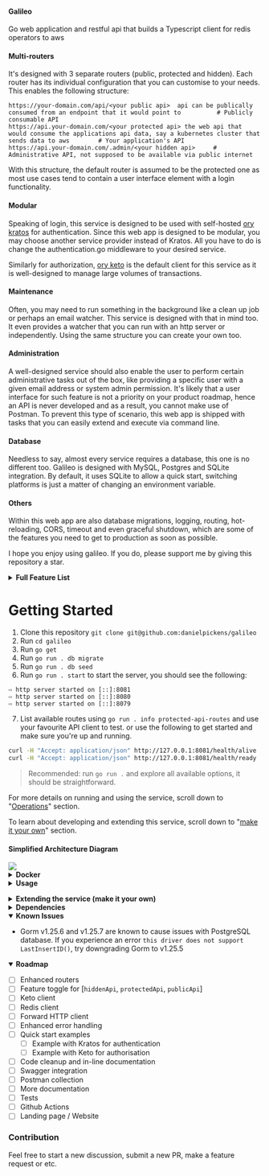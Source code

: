 #### Galileo
Go web application and restful api that builds a Typescript client for redis operators to aws

#### Multi-routers

It's designed with 3 separate routers (public, protected and hidden). Each router has its individual configuration that you can customise to your needs. This enables the following structure:

```
https://your-domain.com/api/<your public api>  api can be publically consumed from an endpoint that it would point to          # Publicly consumable API
https://api.your-domain.com/<your protected api> the web api that would consume the applications api data, say a kubernetes cluster that sends data to aws        # Your application's API 
https://api.your-domain.com/.admin/<your hidden api>     # Administrative API, not supposed to be available via public internet
```

With this structure, the default router is assumed to be the protected one as most use cases tend to contain a user interface element with a login functionality. 

#### Modular

Speaking of login, this service is designed to be used with self-hosted [ory kratos](https://www.ory.sh/open-source/) for authentication. Since this web app is designed to be modular, you may choose another service provider instead of Kratos. All you have to do is change the authentication.go middleware to your desired service. 

Similarly for authorization, [ory keto](https://www.ory.sh/open-source/) is the default client for this service as it is well-designed to manage large volumes of transactions.

#### Maintenance

Often, you may need to run something in the background like a clean up job or perhaps an email watcher. This service is designed with that in mind too. It even provides a watcher that you can run with an http server or independently. Using the same structure you can create your own too.

#### Administration

A well-designed service should also enable the user to perform certain administrative tasks out of the box, like providing a specific user with a given email address or system admin permission. It's likely that a user interface for such feature is not a priority on your product roadmap, hence an API is never developed and as a result, you cannot make use of Postman. To prevent this type of scenario, this web app is shipped with tasks that you can easily extend and execute via command line.

#### Database

Needless to say, almost every service requires a database, this one is no different too. Galileo is designed with MySQL, Postgres and SQLite integration. By default, it uses SQLite to allow a quick start, switching platforms is just a matter of changing an environment variable.

#### Others

Within this web app are also database migrations, logging, routing, hot-reloading, CORS, timeout and even graceful shutdown, which are some of the features you need to get to production as soon as possible. 

I hope you enjoy using galileo. If you do, please support me by giving this repository a star.
</details>

<details>

<summary><b>Full Feature List</b></summary>

- CLI commands (via Cobra)
- HTTP server (via Echo)
  - Public router
  - Protected router
  - Hidden router
- Daemon processes or workers
- Tasks for custom one-off operations
- Middlewares
  - HTTP header checks and setters
  - Auto error handling and response
  - Authentication via Ory Kratos
  - Authorisation via Ory Keto
  - CORS handling
  - Auto trim trailing slashes
  - Request timeout
  - Gzip responses
  - XSS check
- Databases
  - DB connection (PostgreSQL, MySQL)
  - DB models (ORM using Gorm)
  - DB migrations (using Go Migrate)
  - DB seeds (using Go Migrate)
- JSON forms and model mapping
- Data validation
- Clients
  - Forward HTTP client to forward authorization headers
  - Ory Kratos Client - authentication
  - Ory Keto Client - authorization
- Custom logger
- Graceful shutdown
- Feature toggle: [ory_kratos, ory_keto, db, redis]
</details>

# Getting Started

1. Clone this repository `git clone git@github.com:danielpickens/galileo`
2. Run `cd galileo`
3. Run `go get`
4. Run `go run . db migrate`
5. Run `go run . db seed`
6. Run `go run . start` to start the server, you should see the following:
```
⇨ http server started on [::]:8081
⇨ http server started on [::]:8080
⇨ http server started on [::]:8079
```
7. List available routes using `go run . info protected-api-routes` and use your favourite API client to test. or use the following to get started and make sure you're up and running.
```bash
curl -H "Accept: application/json" http://127.0.0.1:8081/health/alive
curl -H "Accept: application/json" http://127.0.0.1:8081/health/ready
```

> Recommended: run `go run .` and explore all available options, it should be straightforward.

For more details on running and using the service, scroll down to "[Operations](#operations)" section. 

To learn about developing and extending this service, scroll down to "[make it your own](#make-it-your-own)" section. 

#### Simplified Architecture Diagram

<img align="middle" src="docs/galileo.png">

<details>
<summary><b>Docker</b></summary>

The service is shipped with a few Docker compose files to get you started, all of which are automated with a Makefile to make things consistent.

#### Quick Start

From the web app root folder, run the quick-start target from the Makefile.

```bash
make quick-start
```

#### Quick Start with MySQL

To run an example using MySQL database, from the web app root folder, run the quick-start-mysql target from the Makefile.

```bash
make quick-start-mysql
```

#### Quick Start with Postgres

To run an example using Postgres database, from the web app root folder, run the quick-start-mysql target from the Makefile.

```bash
make quick-start-postgres
```
</details>


<details>
<summary><b>Usage</b></summary>

### Env Vars

Environment variables are evaluated in the following order to allow flexibility when running in production: 
1. `.env` file
2. environment variables 
3. cmd flags (if available)

During development, it is recommended to use a `.env` file. You can find a reference under /.env.sample` to get started. 

To ease your development process, we've included a command to print the environment to better understand your app behaviour. Simply run `go run . info env`. Together with `go run . info features`, you should be able to get to the bottom of an issue. 


<details>
<summary><b>List of all available env vars</b></summary>

| Var Name | Required | Description |
| -------- | -------- | ----------- |
| `HOST` | optional | service host address. default: 0.0.0.0 |
| `PROTECTED_API_PORT` | optional | Service port. Default: 8080 |
| `PUBLIC_API_PORT` | optional | Service port. Default: 8081 |
| `HIDDEN_API_PORT` | optional | Service port. Default: 8079 |
| `DB_HOST` | optional | Database host |
| `DB_PORT` | optional | Database port |
| `DB_USER` | optional | Database username |
| `DB_PASSWORD` | optional | Database password |
| `DB_NAME` | optional | Database name |
| `DB_TIMEZONE` | optional | Database timezone. Required with Postgres platform |
| `DB_PLATFORM` | optional | Enum: ["postgres", "mysql", "sqlite"]. default: "sqlite" |
| `KRATOS_PUBLIC_SERVICE` | optional | Ory Kratos public API URL |
| `KRATOS_ADMIN_SERVICE` | optional | Ory Kratos admin API URL |
| `KETO_READ_SERVICE` | optional | Ory Keto read API URL |
| `KETO_WRITE_SERVICE` | optional | Ory Keto write API URL |
| `REDIS_HOST` | optional | Redis host URL. Required if Redis is enabled |
| `REDIS_PORT` | optional | Redis port. Required if Redis is enabled |
| `REDIS_PASSWORD` | optional | Redis password. Required if Redis is enabled |
| `LOG_LEVEL` | optional | Enum: ["info", "warn", "debug", "error"]. default: "info" |
| `CORS_ALLOW_ORIGINS` | optional | Allowed origins. Default: "*" |
| `REQUEST_TIMEOUT_DURATION` | optional | Number in seconds. Default: "60" |
| `DISABLE_FEATURES` | optional | List of features to disable in runtime, make sure its comma separated without spaces |
</details>

### Execution Modes

The service can run in one of two modes: production mode or development mode. 

Development mode is activated using the `-d` or `--dev` flag. Running in this mode will lock the service host to `127.0.0.1` to avoid firewall issues when developing using MacOS. You can override this setting using `-H 0.0.0.0` if needed. 

Development mode will also activate useful middlewares that help print incoming request body, input data validation errors for debugging, and set the logger level to debug for ease of development. Everything else is identical to running in production mode.

You can change the behaviour of the service using flags, see the list of flags below for more.

<details>
<summary><b>List of all flags</b></summary>

| Flag Name | Shorthand | type | Description |
| --------- | --------- | ---- | ----------- |
| `--dev` | `-d` | bool | Run in development mode |
| `--env` | `-e` | bool | Print environment variables |
| `--host` | `-H` | string | (optional) Service host. Overrides env vars |
| `--port` | `-P` | string | (optional) Service port. Overrides env vars |
| `--watcher` | (N/A) | bool | (optional) Start watcher in the backgoround |
| `--log` | `-l` | string | (optional) Log level |
</details>

### Live Reload / Hot-swap <a name="live-reload"></a>

It is convenient to automatically restart the service every time you save your changes. For that, you can use [air](https://github.com/cosmtrek/air), which is a separate Go package you can install using the following command:

```bash
go install github.com/cosmtrek/air@latest
```

Once `air` is installed, you simply need to run `air` to start the service. Configurations for this can be found under `./.air.toml`.

Live reloading will also work in Docker. The `Dockerfile.dev` is configured to install and run the service via `air`.

### Operations <a name="operations"></a>

This service is shipped with a cmd client, which means you can use `./galileo` to view all available commands and help menu.

> - You need to build the service first before you can use `galileo` 
> - both `./galileo` and `go run .` can be followed by any flags, commands and sub-commands 

### Required Headers

The service requires `Accept: application/json` header by default for all requests. 

It also requires `Content-Type: application/json` with `POST`, `PUT` and `DELETE` requests.

### Native Development 

If you're writing a small project with a few endpoints then running Go in your terminal shouldn't be much of a problem. You can use [live-reload](#live-reload) while you're editing your code in your favourite editor. 

To run the service without building, run `go run .` which will achieve the same result as running `./galileo` after building the binary.

> The name `galileo` will change if you change the package name [as mentioned here](#change-pkg-name).

### In-Docker Development

However, when you are running a large project with multiple micro-services (multiple instances of this web app), it can be handy to live edit your code while in Docker. For this, we have designed the `Dockerfile.dev` to get you started.

Simply run `make quick-start` to get up and running. To stop it, use `Ctrl+C`.

### Build

To build, run `go build .` which will generate a binary with the default name of the package. In this case, it will be `./galileo` unless you change it (which is recommended).

If you have executed the above, you may notice that the version `./galileo version` is set to `2.x.x-default` during run time. That's because it is the second iteration of this web app. It is recommended that you burn the version into the binary in build time to create versioned builds. To do that, use the following command to build:

```bash
go build -ldflags="-w -s -extldflags '-static' -X main.VERSION=<YOUR.VERION.HERE>"

# Example
go build -ldflags="-w -s -extldflags '-static' -X main.VERSION=1.0.0"
./galileo version
# v1.0.0
```

Once built, a single binary file is generated. It is an executable file that you can rename and place in any folder as long as your profile PATH can find it. A good place to place it on your local machine would be in `/usr/bin` which is where most binaries are. 

### Deployment

If you wish to deploy this service locally, all you need to do is build as per the section above then ship the outputted binary into a location where your terminal's PATH can find it. You should be able to use it just by calling its name in your terminal. 

The "Usage" section should get you familiarised with all the parameters that are configurable. Deploying it should not be a problem in any dockerised environment.

From a containerisation perspective, I'd encourage you to place this binary in an empty container i.e. `FROM scratch` in your Dockerfile. This helps keep the container size to a minimum. When tested on an M1 Mac Machine, we got an 18MB container. 
</details>

<a name="make-it-your-own"></a>
<details>
<summary><b>Extending the service (make it your own)</b></summary>

This section is all about extending the service to create your own application and APIs. 

<a name="change-pkg-name"></a>
> The first thing you should do is to change the package name, find `github.com/danielpickens/galileo` in all the files and replace it with your own package name. You can choose to use the general `github.com/(org-name)/(project-name)` naming pattern for consistency.


<details>
<summary><b>Migrations</b></summary>

Migrations help create your database and track how it evolves overtime. Here, we use [GoMigrate](https://github.com/go-gormigrate/gormigrate) to achieve this. Some added complexity is added to enable easy extendability and generate better logs throughout your development process. 

Migrations go under `pkg/db/migrations/<myNewMigration>.go`. Its implemention uses `Go`'s `init()` function, which means they're added to the list in alphabetical order. They migrate in that order (top to bottom) and rollback in the reverse order (bottom up). For this, it is best to maintain the naming convention of `YYYYMMDD[00-99]_migration_description`.


Here's a sample migration to get you started:
```Go
func init() {
	m := &gormigrate.Migration{}

	m.ID = "2022081801_create_heros_table"

	m.Migrate = func(db *gorm.DB) error {
		type hero struct {
			models.ModelBase
			Name string `gorm:"size:255"`
			Type string `gorm:"size:255"`
		}

		return AutoMigrateAndLog(db, &hero{}, m.ID)
	}

	m.Rollback = func(db *gorm.DB) error {
		if err := db.Migrator().DropTable("heros"); err != nil {
			logFail(m.ID, err, true)
		}
		logSuccess(m.ID, true)
		return nil
	}

	AddMigration(m)
}
```

The variable `m` holds the migration details and is added to the list of migrations at the end. `m.ID` is the identifier used by `gomigrate` to keep track of the migrations that already ran. So, make sure to change that for every migration.


Every migration has 2 methods to be implemented, the `Migrate()` and `Rollback()` method as described above. Make sure you use the `logSuccess`, `logFail` and `AutoMigrateAndLog()` functions to print the migrations that ran. This will come in very handy for remote deployments. 

It's recommended to declare your models within each migration (separately from the models package) to keep track of the database schema change through time. You can add or delete columns, rename columns, and execute raw SQL in migrations.

> A general good practice would be to flatten your migrations once your application achieves version 1, leaving only neat table creation in each migration.
</details>

<details>
<summary><b>Seeds</b></summary>

Seeds are very similar to migrations, but seeds do not implement the `Rollback` function.

Just like migrations, seeds are applied once and tracked using their unique identifier `ID` by [GoMigrate](https://github.com/go-gormigrate/gormigrate).

Seeds are part of the whole package which allows you to access models, clients and other components directly to configure the application, and perhaps provide dummy data to help with development. 

Here's a seed skeleton to get you started. Copy the following structure into a new file under seeds and change the `s.ID` property.

```Go
func init() {

	var s = &gormigrate.Migration{}
	s.ID = "2024081801_new_seed"

	s.Migrate = func(db *gorm.DB) error {

		logSuccess(s.ID)
		return nil
	}

	AddSeed(s)
}
```

And here's a sample seed to give an idea of how you can utilise seeds.

```Go
func init() {

	var s = &gormigrate.Migration{}
	s.ID = "2024081801_seed_heros_data"

	s.Migrate = func(db *gorm.DB) error {

		var err error
    var heros []*models.hero

		heros = append(heros, &models.hero{
			Name: "Thor",
			Type: "upperheaven",
		})

		heros = append(heros, &models.hero{
			Name: "Captain America",
			Type: "America",
		})

    for _, hero := range heros {
      err = hero.Save()
      if err != nil {
        logFail(s.ID, err)
        return err
      }
    }

		logSuccess(s.ID)
		return nil
	}

	AddSeed(s)
}
```
</details>

<details>
<summary><b>Models</b></summary>

Models can sometimes be a complex aspect of any application. In this section, you'll find a rundown on how you can compose your models or database entities. 

#### Model Structure 

The first thing is to create a struct that matches your database schema. Almost all models should embed the `ModelBase` struct that provides the `ID`, `CreatedAt` and `UpdatedAt` properties. Exceptions may include a many-to-many table where you only need to store 2 identifiers. To learn more about model declarations, you can refer to [Gorm](https://gorm.io)'s official comprehensive documentation. 

Here's a hero model that should correspond to a heros table that contains 5 properties i.e. `ID`, `CreatedAt`, `UpdatedAt`, `Name` and `Type` in a database.

```Go
type hero struct {
	ModelBase
	Name string `gorm:"size:255"`
	Type string `gorm:"size:255"`
}
```
Notice how every property contains a `gorm` decoration to specify things like field size, uniqueness or foreign keys etc. For more details, please refer to [Gorm](https://gorm.io)'s documentation.

Your model may sometimes contain properties that do not correspond to a database column. To do that, you simply need to use the `gorm:"-"` decoration. 

> Note: Given that this package is designed to work with multiple database servers like MySQL or Postgres, some data types may be available in some servers and not others. It's worth testing your application with different servers from time to time to accomodate easy switching of database server, unless your use case relies on a specific data type - in which case you're making a calculated decision to lock your application to that server.

#### Common Basic Functionality

Now that you have a structure that corresponds to a table in your database, some common functionality is in order. Generally, one would at least expect the basic CRUD functionality. Here's a basic CRUD implementation that is required for any model:

- `FindAll()`, for retrieving all records in the table
```Go
func (model *hero) FindAll() (models []*hero, err error) {
	result := db.Model(model).Find(&models)
	return models, result.Error
}
```

- `FindMany()`, for retrieving many items given an array of IDs
```Go
func (model *hero) FindMany(ids []string) (models []*hero, err error) {
	result := db.Model(model).Find(&models, ids)
	return models, result.Error
}
```

- `Find()`, for retrieving a single item with a given ID
```Go
func (model *hero) Find(id string) (m *hero, err error) {
	result := db.Model(model).Where("ID=?", id).First(&m)
	return m, result.Error
}
```

- `Save()`, for creating a new record in the database and assigning a new ID to it
```Go
func (model *hero) Save() error {
	return db.Model(model).Create(&model).Error
}
```

- `'Update()`, for updating a record in the database given an existing ID
```Go
func (model *hero) Update() error {
	return db.Model(model).Updates(&model).Error
}
```

- `Delete()`, for deleting a record in the database given an existing ID
```Go
func (model *hero) Delete(id string) error {
	return db.Model(model).Where("ID=?", id).Delete(&model).Error
}
```

All of the above functions will return an error if they cannot perform what they're supposed to. That's useful to inform users if the data they're looking for exists or is stored. For detailed utilisation of these functions, check out the handlers folder. 

These functions are not abstracted to allow granular control over each model, as each individual model can quickly morph into something very large with child elements, preload functions and pagination. 


#### Model Accessibility

Given the basic functionality defined in the previous section, we've created the ability to do something like the following:
```Go
...
heroModel := &hero{}

myhero, err := heroModel.Find(heroID)
if err != nil {
	fmt.Println("couldn't find hero with ID", heroID)
}
...
```

The problem with the code above is that you will need to instantiate a new struct `heroModel` from `&hero{}` in order to have a pointer receiver that can call the `Find()` function. You can avoid that by using the following common getter structure for all models, right at the top of the model before its declaration to maintain consistency.
```Go
var hero *hero = &hero{}

func heroModel() *hero {
	return hero
}
```
The above will now create a singleton pattern that you can access from any component within the package like `models.heroModel().Find()`.

> Note: the `heroModel()` method should only be used to fetch data from the database. Saving, updating and deleting data should be applied to an actual instance that has been returned through a `Find()`, `FindAll()` or `FindMany()` function.

#### Working with JSON Forms

Once you have retrieved the records needed from the database, you may want to send those records as a response. To do that, you can use forms. Every model is expected to have at least one method named `MapToForm()` that returns a JSON representation of that model. 

Forms are basic structures that may or may not exactly match all the properties that a model has. The reason it has been done this way is to enable multiple forms where one can contain all model properties e.g. intended for an admin user to view, while another may contain a sanitised version of that model e.g. intended only for a read-only user. 

For more details on creating a form, scroll down to the forms section below. Here you'll find a sample implementation of `MapToForm()` function.
```Go
func (model *hero) MapToForm() *heroForm {
	form := &heroForm{
		Name: model.Name,
		Type: model.Type,
	}
	form.ID = model.ID
	form.CreatedAt = model.CreatedAt
	form.UpdatedAt = model.UpdatedAt
	return form
}
```

#### Complete Code 

Here's a complete code as a model sample that you can copy as a base model.

```Go
var hero *hero = &hero{}

func heroModel() *hero {
	return hero
}

type hero struct {
	ModelBase
	Name string `gorm:"size:255"`
	Type string `gorm:"size:255"`
}

func (model *hero) MapToForm() *heroForm {
	form := &heroForm{
		Name: model.Name,
		Type: model.Type,
	}
	form.ID = model.ID
	form.CreatedAt = model.CreatedAt
	form.UpdatedAt = model.UpdatedAt
	return form
}

func (model *hero) FindAll() (models []*hero, err error) {
	result := db.Model(model).Find(&models)
	return models, result.Error
}

func (model *hero) FindMany(ids []string) (models []*hero, err error) {
	result := db.Model(model).Find(&models, ids)
	return models, result.Error
}

func (model *hero) Find(id string) (m *hero, err error) {
	result := db.Model(model).Where("ID=?", id).First(&m)
	return m, result.Error
}

func (model *hero) Save() error {
	return db.Model(model).Create(&model).Error
}

func (model *hero) Update() error {
	return db.Model(model).Updates(&model).Error
}

func (model *hero) Delete(id string) error {
	return db.Model(model).Where("ID=?", id).Delete(&model).Error
}
```
Copy the code above and replace the name `hero` to get started. 
</details>

<details>
<summary><b>Forms</b></summary>

Forms are data contracts that are used to send responses to clients and receive/ bind user input. 

Each model can have many forms to enable sending specific values with different endpoints. An example scenario would be having an admin with full access to all data in a record whereas a customer has access only to a subset of that data.

Data validation is applied to fields in forms. Here's a sample form to get you started.
```Go
type heroForm struct {
	FormBase
	Name string `json:"name" validate:"required,min=2,max=50"`
	Type string `json:"type" validate:"required,min=2,max=80"`
}

func (form *heroForm) MapToModel() *hero {
	return &hero{
		Name: form.Name,
		Type: form.Type,
	}
}
```

The `FormBase` struct provides the `ID`, `CreatedAt` and `UpdatedAt` fields. 

Each field should specify the name mapping in JSON format along with validation rules. To skip validations all together, use `validate:"-"`.

Finally, each form should have a `MapToModel()` function that returns a model, so it can be stored after it has been validated. Note that forms do not set a model's `ID` property as that is the job of the model. Instead, it must be set manually prior to a database operation. Think of this like an actual form you fill up that has a section "for office use only". 
</details>

<details>
<summary><b>Handlers</b></summary>

> Note: This go web app uses routers. If you're ever in doubt, you can refer to Echo's documentation for more details on what's possible with routers.

A handler is any function with the `func (c echo.Context) error` signature. All handlers should be stored under `pkg/api/handlers` and heroegorized in directories following their entity name in plural form. For readability and maintainability, we encourage maintaining a single handler in a single file as we all know that Go files can quickly grow.

Handlers should also be nested, which means a heros handlers directory can contain a sub directory, such as `heros/tags`, that helps avoid long file names and improve readability. 

How handlers look will largely depend on your project's business logic and requirements. For reference, here's a quick sample to give an idea on how you should construct your handler.

```Go
func Get(c echo.Context) error {

	id := c.Param("id")

	if id == "" {
		return helpers.Error(c, constants.ERROR_ID_NOT_FOUND, nil)
	}

	m, err := models.heroModel().Find(id)

	if err != nil {
		return helpers.Error(c, err, nil)
	}

	return c.JSON(http.StatusOK, handlers.Success(m.MapToForm()))

}
```
And perhaps another example to demonstrate how to receive user input and store a model.
```Go
func Post(c echo.Context) error {

	f := &models.heroForm{}

	if err := c.Bind(f); err != nil {
		return helpers.Error(c, constants.ERROR_BINDING_BODY, err)
	}

	if err := helpers.Validate(f); err != nil {
		return c.JSON(http.StatusBadRequest, handlers.ValidationErrors(err))
	}

	m := f.MapToModel()

	if err := m.Save(); err != nil {
		return helpers.Error(c, err, nil)
	}

	return c.JSON(http.StatusOK, handlers.Success(m.MapToForm()))

}
```

</details>

<details>
<summary><b>Routers</b></summary>

> Note: This go web app uses routers. If you're ever in doubt, you can refer to Echo's documentation for more details on what's possible with routers.

This web app is shipped with 3 routers, public, privdate and hidden routers - all of which ollow the same structure and procedure with slight differences in what is registered within each. 

Why have 3 routers? Well, some projects may have public and protected routes, and such use case is straightforward. The latter implements an authentication middleware while the first does not. Attempting to achieve such behaviour within a single router can be tricky, so isolated routers running on different ports are used instead. The third "hidden" router is provided to enable a pattern commonly used to allow one microservice to communiheroe with another without exposing those routes to the public internet. With that said, wiring those 3 routers can easily be achieved through a different service like Kubernetes or NGINX. 

All routers should go through the following process: 
1. Initialisation 
2. Checking for DevMode and enabling related middlewares 
3. Register common middleware 
4. Register health routes
5. Register security middleware 
6. Register user-defined routes
7. Register error handler 

Have a look at `pkg/api/routers/protectedApi.go` to familiarise yourself with router initialisation process. If you've already created your handlers from the previous section, all you need is to add your new route to this file as such:
```Go
func registerProtectedAPIRoutes() {
	heros := protectedApiRouter.Echo.Group("/heros") // Your new REST resource
	heros.GET("", herosHandlers.Index)               // GET "/heros/" route and handler 
	heros.GET("/:id", herosHandlers.Get)             // GET "/heros/:id" route and handler
	heros.POST("", herosHandlers.Post)               // POST "/heros/" route and handler
	heros.PUT("/:id", herosHandlers.Put)             // PUT "/heros/:id" route and handler
	heros.DELETE("/:id", herosHandlers.Delete)       // DELETE "/heros/:id" route and handler

	// add more routes here ...
}
```

</details>

<details>
<summary><b>Tasks</b></summary>

Tasks is a way to extend the command line CLI without having to go through the trouble of understanding the initialisation process.

To create a new task, simply add the following sample into a new file `./pkg/tasks/<myTask>.go`:

```Go

func init() {
	var t = &Task{
		Name:        "myTask",
		Description: "This is my task",
		RequiredArgs: []string{"key1", "key2"}, // add args here
		Run:         execMyTask,
	}
	Tasks.AddTask(t)
}

func execMyTask(env *TaskEnv, args map[string]string) error {
	// task implementation goes here...
	fmt.Println("My task is executed!")
	return nil
}
```

Tasks are automatically injected with an `env` object that contains the environment. They are also injected with an `args` map containing any values added to the exec command, as long as they're separated by '=' e.g. `key1=value1 key2=value2 key3=value3 `.

You can also set the required arguments in `myTask.RequiredArgs = []string{"key1", "key2"}` to prevent execution until all arguments are provided.

To execute the task above, simply run `go run . task exec myTask` and you should get the "My first task is executed!" message.

</details>

<details>
<summary><b>Error Handling</b></summary>

This application automates error handling and error responses. 

First, let's talk about logging errors. When using proper logging mechanics and log levels, you can then leave all your logs in the code and have them printed depending on their severity. The package is shipped with the function `helpers.Error()`, a wrapper that's intended to log an error and return it. These logs will only be visible if the `LOG_LEVEL` env var permits. Avoid using `fmt.Println()` at all times, instead, use `logger.Debug()` or if you're within a handler, you can use the `c.Logger().Debug()` helper.

Given that each handler can return an error, the router is configured to handle the error using `pkg/api/handlers/errors/automatedHttpError.go` which will unwrap the error and match it with a list of registered errors under `pkg/api/handlers/errors/errors.go`. Finally, it will construct an error response and respond to that request. 

Validation errors are no different, except they're unwrapped further and sent to the user as individual form inputs so they can be displayed. 

You're encouraged to register and maintain as many errors as you can in the same way. It's useful to have a specific error code mapped to each error, that way we can determine exactly what went wrong in each user flow. 

</details>

<details>
<summary><b>Adding Env Vars & Features</b></summary>

All environment variables reside in `pkg/config/features`. They're heroegorised within their respective features such as `database.go` or `service.go`. Each env var must have a `mapstructure:` decoration that spells it in caps when parsing an ENV. You can add your own, it's as simple as adding a new line in any of these files, or create your own. 

Below is a sample of `pkg/config/features/service.go`:
```Go
type ServiceConfig struct {
	Host                   string `mapstructure:"HOST"`
	ProtectedApiPort       string `mapstructure:"PROTECTED_API_PORT"`
	PublicApiPort          string `mapstructure:"PUBLIC_API_PORT"`
	HiddenApiPort          string `mapstructure:"HIDDEN_API_PORT"`
	LogLevel               string `mapstructure:"LOG_LEVEL"`
	RequestTimeoutDuration string `mapstructure:"REQUEST_TIMEOUT_DURATION"`
	WatcherSleepInterval   string `mapstructure:"WATCHER_SLEEP_INTERVAL"`
}

var service = &Feature{
	Name:       constants.FEATURE_SERVICE,
	Config:     &ServiceConfig{},
	enabled:    true,
	configured: false,
	ready:      false,
	requirements: []string{
		"Host",
		"ProtectedApiPort",
		"PublicApiPort",
		"HiddenApiPort",
		"LogLevel",
		"RequestTimeoutDuration",
		"WatcherSleepInterval",
	},
}

func init() {
	Features.Add(service)
}
```

From the example above, you can find a type `ServiceConfig` that states what env vars are to be expected. These are automatically read from the environment. Env vars must belong to a feature which can be toggled on or off. A feature can also define which env vars are required for it to start. 

If you wish to disable a feature, you can mention it in the list of `DISABLE_FEATURES` var in run-time. 

Reading the env vars is the job of `pkg/config/envVars.go`. Each config struct must be registered in `envVars.go`. The config struct is then automatically injected to its respective feature after initialisation.

It is possible to set a default value for each variable, this can be done in `pkg/config/envVars.go` under `setDefaults()`.

By the time the CMD calls the Proc, all env vars should have already been read and injected into their features, making them available for the rest of the package. 

</details>


<details>
<summary><b>Folder Structure</b></summary>

### Root Folder Structure

The package is split into 3 directories

| Directory | Description |
| --------- | ----------- |
| `/ci` | Contains all files related to building or deploying the service such as Docker, Docker compose, configuration and K8S files|
| `/cmd` | Contains all available commands |
| `/pkg` | Contains all source code files. This is where you'll be spending most of your time |

### pkg Folder Structure

| Directory | Description |
| --------- | ----------- |
| `/pkg/api` | Everything related to `Echo`, routers and handlers go in here |
| `/pkg/clients` | These are clients used throughout the service. They can be third-party services or simple config providers for workflows |
| `/pkg/config` | Service configuration and environment variable management |
| `/pkg/db` | Everything related to database entities and models, migrations, and seed data |
| `/pkg/proc` | Entry points for all processes |
| `/pkg/tasks` | User-defined tasks available via the command line CLI |
| `/pkg/utils` | General utilities used throughout the package that do not belong to any specific package |


<details>
<summary><b>Package tree view</b></summary>

```
+- pkg
|  +- api
|  |  +- handlers
|  |  |  +- healthz
|  |  |  +- errors
|  |  |  +- heros            <--- example handlers
|  |  |  +-                 <--- additional handlers
|  |  +- helpers
|  |  |  +- helpers.go
|  |  |  +-                 <--- additional helpers
|  |  +- middlewares
|  |  |  +- authentication.go
|  |  |  +- authorization.go
|  |  |  +-                 <--- additional middleware
|  |  +- routers
|  |  |  +- router.go
|  |  |  +- hiddenApi.go
|  |  |  +- protectedApi.go
|  |  |  +- publicApi.go
|  |  |  +-                 <--- additional routers
|  |  +- api.go
|  +- clients
|  |  +- db
|  |  +- fhttp
|  |  +- keto
|  |  +- kratos
|  |  +- logger
|  |  +- redis
|  +- config
|  |  +- autoEnv.go
|  |  +- config.go
|  |  +- feature.go
|  |  +- features.go
|  |  +- flags.go
|  |  +- service.go
|  +- db
|  |  +- migrations
|  |  |  +- migrations.go   <--- list of migrations to run, be sure to add yours here
|  |  |  +-                 <--- additional migrations
|  |  +- models
|  |  |  +- models.go
|  |  |  +- forms.go
|  |  |  +- hero.go          <--- example model
|  |  |  +- heroForm.go      <--- example form
|  |  |  +-                 <--- additional routers
|  |  +- seeds
|  |  |  +- seeds.go        <--- list of seeds to run, be sure to add yours here
|  |  |  +-                 <--- additional seeds
|  +- proc                  <--- entry point to all processes
|  |  +- proc.go
|  |  +- hiddenApi.go
|  |  +- protectedApi.go
|  |  +- publicApi.go
|  |  +- watcher.go
|  +- tasks
|  |  +- myFirstTask.go
|  |  +-                    <--- additional tasks
|  +- utils
|  |  +- constants
|  |  |  +- constants.go    <--- all literal values
|  |  +- init.go
|  |  +- utils.go           <--- reusable functions that don't belong anywhere else
+- go.mod
+- main.go

```
</details>

</details>

</details>

<details>
<summary><b>Dependencies</b></summary>

This package is purely written in Go, which helps with dependency management. All dependencies can be easily installed using the `go get` command. 

There are only 2 optional dependencies that can be installed separately. The first is [Air](https://github.com/cosmtrek/air) used for [live-reload](#live-reload), and the other is [Docker](https://www.docker.com/products/docker-desktop/).

List of run-time dependencies:

- [GoLang](https://go.dev) v1.20
- [Cobra](https://github.com/spf13/cobra) v1.8.0
- [Viper](https://github.com/spf13/viper) v1.18.2
- routers v4.11.3
- [Gorm](https://gorm.io) v1.25.6
- [MySQL](https://github.com/go-gorm/mysql) v1.5.2
- [PostgreSQL](https://github.com/go-gorm/postgres) v1.25.6
- [SQLite](https://github.com/go-gorm/sqlite) v1.5.4
- [GoMigrate](https://github.com/go-gormigrate/gormigrate) v2.1.1
- [Playground Validator](https://github.com/go-playground/validator) v10.17.0
- [Ory Kratos](https://github.com/ory/kratos-client-go) v1.0.0
- [Ory Keto](https://github.com/ory/keto-client-go) v0.5.2
- [Redis](https://github.com/redis/go-redis)

List of development dependencies: 

- [Air](https://github.com/cosmtrek/air)       # Optional for live-reload
- [Docker](https://www.docker.com/products/docker-desktop/)

</details>


<details open>
<summary><b>Known Issues</b></summary>

- Gorm v1.25.6 and v1.25.7 are known to cause issues with PostgreSQL database. If you experience an error `this driver does not support LastInsertID()`, try downgrading Gorm to v1.25.5

</details>


<details open>
<summary><b>Roadmap</b></summary>

- [ ] Enhanced routers
- [ ] Feature toggle for [`hiddenApi`, `protectedApi`, `publicApi`]
- [ ] Keto client
- [ ] Redis client
- [ ] Forward HTTP client
- [ ] Enhanced error handling
- [ ] Quick start examples
	- [ ] Example with Kratos for authentication
	- [ ] Example with Keto for authorisation
- [ ] Code cleanup and in-line documentation
- [ ] Swagger integration
- [ ] Postman collection
- [ ] More documentation
- [ ] Tests
- [ ] Github Actions 
- [ ] Landing page / Website 

</details>


### Contribution

Feel free to start a new discussion, submit a new PR, make a feature request or etc.
